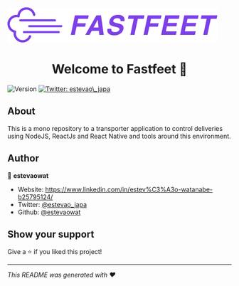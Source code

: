 <img src="https://raw.githubusercontent.com/estevaowat/fastfeet/master/.github/logo.png"/>

<h1 align="center">Welcome to Fastfeet 👋</h1>
<p>
  <img alt="Version" src="https://img.shields.io/badge/version-1.0.0-blue.svg?cacheSeconds=2592000" />
 
  <a href="https://twitter.com/estevao_japa" target="_blank">
    <img alt="Twitter: estevao\_japa" src="https://img.shields.io/twitter/follow/estevao_japa.svg?style=social" />
  </a>
</p>

## About

This is a mono repository to a transporter application to control deliveries using NodeJS, ReactJs and React Native and tools around this environment.

## Author

👤 **estevaowat**

- Website: https://www.linkedin.com/in/estev%C3%A3o-watanabe-b25795124/
- Twitter: [@estevao_japa](https://twitter.com/estevao_japa)
- Github: [@estevaowat](https://github.com/estevaowat)

## Show your support

Give a ⭐️ if you liked this project!

---

_This README was generated with ❤️_
